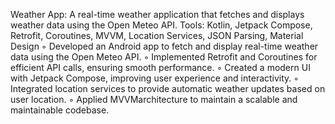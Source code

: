  Weather App: A real-time weather application that fetches and displays weather data using the Open Meteo API.
 Tools: Kotlin, Jetpack Compose, Retrofit, Coroutines, MVVM, Location Services, JSON Parsing, Material Design
 ◦ Developed an Android app to fetch and display real-time weather data using the Open Meteo API.
 ◦ Implemented Retrofit and Coroutines for efficient API calls, ensuring smooth performance.
 ◦ Created a modern UI with Jetpack Compose, improving user experience and interactivity.
 ◦ Integrated location services to provide automatic weather updates based on user location.
 ◦ Applied MVVMarchitecture to maintain a scalable and maintainable codebase.
